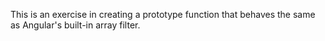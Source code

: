 This is an exercise in creating a prototype function that behaves the same as Angular's built-in array filter.